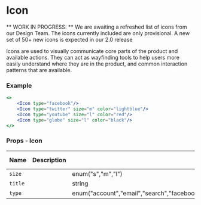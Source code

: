 # Icon


** WORK IN PROGRESS: ** We are awaiting a refreshed list of icons from our Design Team. The icons currently included are only provisional. A new set of 50+ new icons is expected in our 2.0 release

Icons are used to visually communicate core parts of the product and available actions. They can act as wayfinding tools to help users more easily understand where they are in the product, and common interaction patterns that are available.


### Example
```jsx live=true
<>
	<Icon type="facebook"/>
	<Icon type="twitter" size="m" color="lightblue"/>
	<Icon type="youtube" size="l" color="red"/>
	<Icon type="globe" size="l" color="black"/>
</>
```

### Props - Icon
Name | Description   | Type  | Default Value  |
--- | --- | --- | --- |
`size` |  | enum("s","m","l") | n/a
`title` |  | string | n/a
`type` |  | enum("account","email","search","facebook","twitter","youtube","instagram","linkedin","globe","pinterest","youku","wechat","vkontakte","weibo") | n/a

